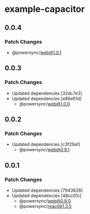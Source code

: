 # example-capacitor

## 0.0.4

### Patch Changes

- @powersync/web@1.0.1

## 0.0.3

### Patch Changes

- Updated dependencies [32dc7e3]
- Updated dependencies [e86e61d]
  - @powersync/web@1.0.0

## 0.0.2

### Patch Changes

- Updated dependencies [c3f29a1]
  - @powersync/web@0.8.1

## 0.0.1

### Patch Changes

- Updated dependencies [7943626]
- Updated dependencies [48cc01c]
  - @powersync/web@0.8.0
  - @powersync/react@1.3.5
